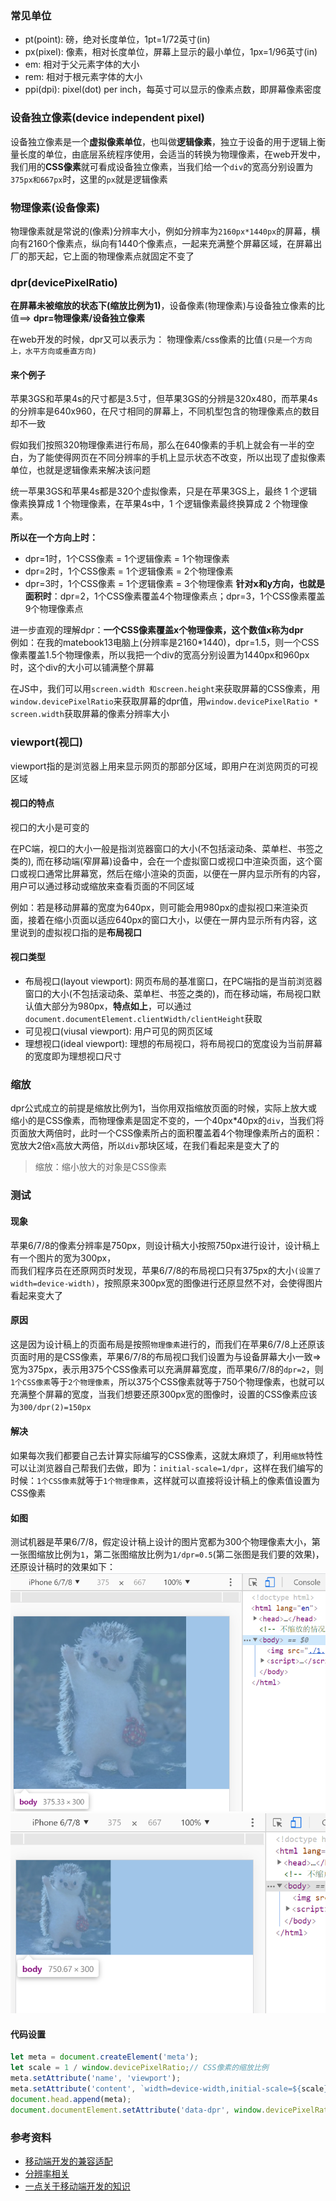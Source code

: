 ### 常见单位
- pt(point): 磅，绝对长度单位，1pt=1/72英寸(in)
- px(pixel): 像素，相对长度单位，屏幕上显示的最小单位，1px=1/96英寸(in)
- em: 相对于父元素字体的大小
- rem: 相对于根元素字体的大小
- ppi(dpi): pixel(dot) per inch，每英寸可以显示的像素点数，即屏幕像素密度
### 设备独立像素(device independent pixel)
设备独立像素是一个**虚拟像素单位**，也叫做**逻辑像素**，独立于设备的用于逻辑上衡量长度的单位，由底层系统程序使用，会适当的转换为物理像素，在web开发中，我们用的**CSS像素**就可看成设备独立像素，当我们给一个`div`的宽高分别设置为`375px和667px`时，这里的`px`就是逻辑像素  
### 物理像素(设备像素)
物理像素就是常说的(像素)分辨率大小，例如分辨率为`2160px*1440px`的屏幕，横向有2160个像素点，纵向有1440个像素点，一起来充满整个屏幕区域，在屏幕出厂的那天起，它上面的物理像素点就固定不变了
### dpr(devicePixelRatio)
**在屏幕未被缩放的状态下(缩放比例为1)**，设备像素(物理像素)与设备独立像素的比值==> **dpr=物理像素/设备独立像素**  
  
在web开发的时候，dpr又可以表示为： 物理像素/css像素的比值`(只是一个方向上，水平方向或垂直方向)`
#### 来个例子 
苹果3GS和苹果4s的尺寸都是3.5寸，但苹果3GS的分辨是320x480，而苹果4s的分辨率是640x960，在尺寸相同的屏幕上，不同机型包含的物理像素点的数目却不一致  
  
  
假如我们按照320物理像素进行布局，那么在640像素的手机上就会有一半的空白，为了能使得网页在不同分辨率的手机上显示状态不改变，所以出现了虚拟像素单位，也就是逻辑像素来解决该问题  
  

统一苹果3GS和苹果4s都是320个虚拟像素，只是在苹果3GS上，最终 1 个逻辑像素换算成 1 个物理像素，在苹果4s中，1 个逻辑像素最终换算成 2 个物理像素。   
  
**所以在一个方向上时：**  
- dpr=1时，1个CSS像素 = 1个逻辑像素 = 1个物理像素
- dpr=2时，1个CSS像素 = 1个逻辑像素 = 2个物理像素    
- dpr=3时，1个CSS像素 = 1个逻辑像素 = 3个物理像素
**针对x和y方向，也就是面积时**：dpr=2，1个CSS像素覆盖4个物理像素点；dpr=3，1个CSS像素覆盖9个物理像素点    
  

进一步直观的理解dpr：**一个CSS像素覆盖x个物理像素，这个数值x称为dpr**  
例如：在我的matebook13电脑上(分辨率是2160*1440)，dpr=1.5，则一个CSS像素覆盖1.5个物理像素，所以我把一个div的宽高分别设置为1440px和960px时，这个div的大小可以铺满整个屏幕
  

在JS中，我们可以用`screen.width 和screen.height`来获取屏幕的CSS像素，用`window.devicePixelRatio`来获取屏幕的dpr值，用`window.devicePixelRatio * screen.width`获取屏幕的像素分辨率大小  
### viewport(视口)
viewport指的是浏览器上用来显示网页的那部分区域，即用户在浏览网页的可视区域 
#### 视口的特点
视口的大小是可变的  


在PC端，视口的大小一般是指浏览器窗口的大小(不包括滚动条、菜单栏、书签之类的), 而在移动端(窄屏幕)设备中，会在一个虚拟窗口或视口中渲染页面，这个窗口或视口通常比屏幕宽，然后在缩小渲染的页面，以便在一屏内显示所有的内容，用户可以通过移动或缩放来查看页面的不同区域  

  
例如：若是移动屏幕的宽度为640px，则可能会用980px的虚拟视口来渲染页面，接着在缩小页面以适应640px的窗口大小，以便在一屏内显示所有内容，这里说到的虚拟视口指的是**布局视口**  
#### 视口类型 
- 布局视口(layout viewport): 网页布局的基准窗口，在PC端指的是当前浏览器窗口的大小(不包括滚动条、菜单栏、书签之类的)，而在移动端，布局视口默认值大部分为980px，**特点如上**，可以通过`document.documentElement.clientWidth/clientHeight`获取
- 可见视口(viusal viewport): 用户可见的网页区域
- 理想视口(ideal viewport): 理想的布局视口，将布局视口的宽度设为当前屏幕的宽度即为理想视口尺寸
### 缩放
dpr公式成立的前提是缩放比例为1，当你用双指缩放页面的时候，实际上放大或缩小的是CSS像素，而物理像素是固定不变的，一个40px*40px的`div`，当我们将页面放大两倍时，此时一个CSS像素所占的面积覆盖着4个物理像素所占的面积：宽放大2倍x高放大两倍，所以`div`那块区域，在我们看起来是变大了的
> 缩放：缩小放大的对象是CSS像素
### 测试
#### 现象
苹果6/7/8的像素分辨率是750px，则设计稿大小按照750px进行设计，设计稿上有一个图片的宽为300px，  
而我们程序员在还原网页时发现，苹果6/7/8的布局视口只有375px的大小`(设置了width=device-width)`，按照原来300px宽的图像进行还原显然不对，会使得图片看起来变大了
#### 原因
这是因为设计稿上的页面布局是按照`物理像素`进行的，而我们在苹果6/7/8上还原该页面时用的是CSS像素，苹果6/7/8的布局视口我们设置为与设备屏幕大小一致=>宽为375px，表示用375个CSS像素可以充满屏幕宽度，而苹果6/7/8的`dpr=2`，则`1个CSS像素`等于`2个物理像素`，所以375个CSS像素就等于750个物理像素，也就可以充满整个屏幕的宽度，当我们想要还原300px宽的图像时，设置的CSS像素应该为`300/dpr(2)=150px`  
#### 解决    
如果每次我们都要自己去计算实际编写的CSS像素，这就太麻烦了，利用`缩放`特性可以让浏览器自己帮我们去做，即为：`initial-scale=1/dpr`，这样在我们编写的时候：`1个CSS像素`就等于`1个物理像素`，这样就可以直接将设计稿上的像素值设置为CSS像素
#### 如图
测试机器是苹果6/7/8，假定设计稿上设计的图片宽都为300个物理像素大小，第一张图缩放比例为`1`，第二张图缩放比例为`1/dpr=0.5`(第二张图是我们要的效果)，还原设计稿时的效果如下：
![缩放比例为1的示意图](https://raw.githubusercontent.com/pumpkinduan/FigureBed/master/img/20200323104104.png)  
![缩放比例为0.5的示意图](https://raw.githubusercontent.com/pumpkinduan/FigureBed/master/img/20200323104514.png)
#### 代码设置
```js
let meta = document.createElement('meta');
let scale = 1 / window.devicePixelRatio;// CSS像素的缩放比例
meta.setAttribute('name', 'viewport');
meta.setAttribute('content', `width=device-width,initial-scale=${scale}, user-scalable=no, maximum-scale=${scale}, minimum-scale=${scale}`);
document.head.append(meta);
document.documentElement.setAttribute('data-dpr', window.devicePixelRatio);
```
### 参考资料
- [移动端开发的兼容适配](https://juejin.im/post/5d70747cf265da03e16897c8)
- [分辨率相关](https://github.com/FatliTalk/blog/issues/58)
- [一点关于移动端开发的知识](https://juejin.im/post/5aa39d5e518825558358d8f3)